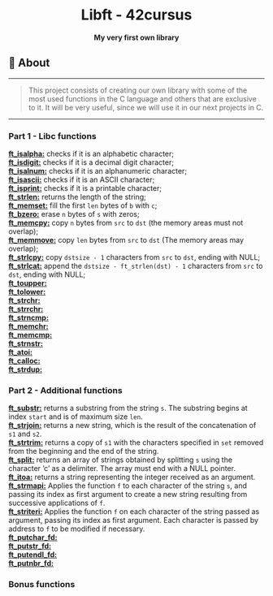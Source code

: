 <h1 align="center">Libft - 42cursus</h1>
<p align="center"><strong>My very first own library</strong></p>

## 📑 About
---
> This project consists of creating our own library with some of the most used functions in the C language and others that are exclusive to it. It will be
very useful, since we will use it in our next projects in C.
---

### Part 1 - Libc functions

[**ft_isalpha:**](/libft/ft_isalpha.c) checks if it is an alphabetic character;\
[**ft_isdigit:**](/libft/ft_isdigit.c) checks if it is a decimal digit character;\
[**ft_isalnum:**](/libft/ft_isalnum.c) checks if it is an alphanumeric character;\
[**ft_isascii:**](/libft/ft_isascii.c) checks if it is an ASCII character;\
[**ft_isprint:**](/libft/ft_isprint.c) checks if it is a printable character;\
[**ft_strlen:**](/libft/ft_strlen.c) returns the length of the string;\
[**ft_memset:**](/libft/ft_memset.c) fill the first `len` bytes of `b` with `c`;\
[**ft_bzero:**](/libft/ft_bzero.c) erase `n` bytes of `s` with zeros;\
[**ft_memcpy:**](/libft/ft_memcpy.c) copy `n` bytes from `src` to `dst` (the memory areas must not overlap);\
[**ft_memmove:**](/libft/ft_memmove.c) copy `len` bytes from `src` to `dst` (The memory areas may overlap);\
[**ft_strlcpy:**](/libft/ft_strlcpy.c) copy `dstsize - 1` characters from `src` to `dst`, ending with NULL;\
[**ft_strlcat:**](/libft/ft_strlcat.c) append the `dstsize - ft_strlen(dst) - 1` characters from `src` to `dst`, ending with NULL;\
[**ft_toupper:**](/libft/ft_toupper.c) \
[**ft_tolower:**](/libft/ft_tolower.c) \
[**ft_strchr:**](/libft/ft_strchr.c) \
[**ft_strrchr:**](/libft/ft_strrchr.c) \
[**ft_strncmp:**](/libft/ft_strncmp.c) \
[**ft_memchr:**](/libft/ft_memchr.c) \
[**ft_memcmp:**](/libft/ft_memcmp.c) \
[**ft_strnstr:**](/libft/ft_strnstr.c) \
[**ft_atoi:**](/libft/ft_atoi.c) \
[**ft_calloc:**](/libft/ft_calloc.c) \
[**ft_strdup:**](/libft/ft_strdup.c)

### Part 2 - Additional functions

[**ft_substr:**](/libft/ft_substr.c) returns a substring from the string `s`. The substring begins at index `start` and is of maximum size `len`.\
[**ft_strjoin:**](/libft/ft_strjoin.c) returns a new string, which is the result of the concatenation of `s1` and `s2`.\
[**ft_strtrim:**](/libft/ft_strtrim.c) returns a copy of `s1` with the characters specified in `set` removed from the beginning and the end of the string.\
[**ft_split:**](/libft/ft_split.c) returns an array of strings obtained by splitting `s` using the character ’c’ as a delimiter. The array must end with a NULL pointer.\
[**ft_itoa:**](/libft/ft_itoa.c) returns a string representing the integer received as an argument.\
[**ft_strmapi:**](/libft/ft_strmapi.c) Applies the function `f` to each character of the string `s`, and passing its index as first argument to create a new string resulting from successive applications of `f`.\
[**ft_striteri:**](/libft/ft_striteri.c) Applies the function `f` on each character of the string passed as argument, passing its index as first argument. Each character is passed by address to `f` to be modified if necessary.\
[**ft_putchar_fd:**](/libft/ft_putchar_fd.c) \
[**ft_putstr_fd:**](/libft/ft_putstr_fd.c) \
[**ft_putendl_fd:**](/libft/ft_putendl_fd.c) \
[**ft_putnbr_fd:**](/libft/ft_putnbr_fd.c)

### Bonus functions

